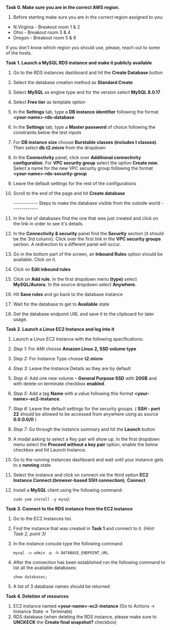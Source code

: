 **Task 0. Make sure you are in the correct AWS region.**

1. Before starting make sure you are in the correct region assigned to you:

- N.Virginia - Breakout room 1 & 2
- Ohio - Breakout room 3 & 4
- Oregon - Breakout room 5 & 6

If you don't know which region you should use, please, reach out to some of the hosts.


**Task 1. Launch a MySQL RDS instance and make it publicly available**

1. Go to the RDS instances dashboard and hit the **Create Database** button
2. Select the database creation method as **Standard Create**
3. Select **MySQL** as engine type and for the version select **MySQL 8.0.17**
4. Select **Free tier** as template option
5. In the **Settings** tab, type a **DB instance identifier** following the format **\<your-name\>-rds-database**
6. In the **Settings** tab, type a **Master password** of choice following the constraints below the text inputs
7. For **DB instance size** choose **Burstable classes (includes t classes)**. Then select **db.t2.micro** from the dropdown
8. In the **Connectivity** panel, click over **Additional connectivity configuration**. For **VPC security group** select the option **Create new.** Select a name for the new VPC security group following the format **\<your-name\>-rds-security-group**
9. Leave the default settings for the rest of the configurations
10. Scroll to the end of the page and hit **Create database**

    ------------ Steps to make the database visible from the outside world -------------

11. In the list of databases find the one that was just created and click on the link in order to see it's details.
12. In the **Connectivity &amp; security** panel find the **Security** section (it should be the 3rd column). Click over the first link in the **VPC security groups** section. A redirection to a different panel will occur.
13. Go in the bottom part of the screen, an **Inbound Rules** option should be available. Click on it.
14. Click on **Edit inbound rules**
15. Click on **Add rule**. In the first dropdown menu **(type)** select **MySQL/Aurora**. In the source dropdown select **Anywhere.**
16. Hit **Save rules** and go back to the database instance
17. Wait for the database to get to **Available** state
18. Get the database endpoint URL and save it to the clipboard for later usage.

**Task 2. Launch a Linux EC2 Instance and log into it**

1. Launch a Linux EC2 instance with the following specifications:
2. _Step 1:_ For AMI choose **Amazon Linux 2, SSD volume type**
3. _Step 2:_ For Instance Type choose **t2.micro**
4. _Step 3:_ Leave the Instance Details as they are by default
5. _Step 4:_ Add one new volume – **General Purpose SSD** with **20GB** and with delete on terminate checkbox **enabled**.
6. _Step 5:_ Add a tag **Name** with a value following this format **\<your-name\>-ec2-instance**.
7. _Step 6:_ Leave the default settings for the security groups. ( **SSH - port 22** should be allowed to be accessed from anywhere using as source **0.0.0.0/0** )
8. _Step 7:_ Go through the instance summary and hit the **Launch** button
9. A modal asking to select a Key pair will show up. In the first dropdown menu select the **Proceed without a key pair** option, enable the below checkbox and hit Launch Instance.
10. Go to the running instances dashboard and wait until your instance gets to a **running** state
11. Select the instance and click on connect vie the third option **EC2 Instance Connect (browser-based SSH connection)**, **Connect**
12. Install a **MySQL** client using the following command:

    ```
    sudo yum install -y mysql
    ```

**Task 3. Connect to the RDS instance from the EC2 instance**

1. Go to the EC2 instances list.
2. Find the instance that was created in **Task 1** and connect to it. _(Hint: Task 2, point 3)_
3. In the instance console type the following command

    ```
    mysql -u admin -p -h DATABASE_ENDPOINT_URL
    ```

1. After the connection has been established run the following command to list all the available databases:
    ```
    show databases;
    ```
1. A list of 3 database names should be returned

**Task 4. Deletion of resources**

1. EC2 instance named **\<your-name\>-ec2-instance** (Go to Actions -> Instance State -> Terminate)
2. RDS database (when deleting the RDS instance, please make sure to **UNCKECK** the **Create final snapshot?** checkbox)
